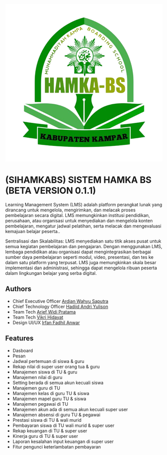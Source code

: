 
![Logo](public/Assets/images/iconfile.png)


# (SIHAMKABS) SISTEM HAMKA BS (BETA VERSION 0.1.1)

Learning Management System (LMS) adalah platform perangkat lunak yang dirancang untuk
mengelola, mengirimkan, dan melacak proses pembelajaran secara digital. LMS memungkinkan
institusi pendidikan, perusahaan, atau organisasi untuk menyediakan dan mengelola konten
pembelajaran, mengatur jadwal pelatihan, serta melacak dan mengevaluasi kemajuan belajar peserta..

Sentralisasi dan Skalabilitas: LMS menyediakan satu titik akses pusat untuk semua kegiatan
pembelajaran dan pengajaran. Dengan menggunakan LMS, lembaga pendidikan atau organisasi dapat
mengintegrasikan berbagai sumber daya pembelajaran seperti modul, video, presentasi, dan tes ke
dalam satu platform yang terpusat. LMS juga memungkinkan skala besar implementasi dan
administrasi, sehingga dapat mengelola ribuan peserta dalam lingkungan belajar yang serba digital.


## Authors

- Chief Executive Officer [Ardian Wahyu Saputra](https://www.instagram.com/ardian_wahyu17/)
- Chief Technology Officer [Hadiid Andri Yulison](https://www.instagram.com/hadiidandriy12/)
 - Team Tech [Arief Widi Pratama](https://www.instagram.com/arief.widipratama/)
- Team Tech [Vikri Hidayat](https://www.instagram.com/vikri_hidayat11/)
- Design UI/UX [Irfan Fadhil Anwar](https://www.instagram.com/irfanfdhil_/)


## Features

-   Dasboard
-   Pesan
-   Jadwal pertemuan di siswa & guru
-   Rekap nilai di super user orang tua & guru
-   Manajemen siswa di TU & guru
-   Manajemen nilai di guru
-   Setting berada di semua akun kecuali siswa
-   Manajemen guru di TU
-   Manajemen kelas di guru TU & siswa
-   Manajemen mapel guru TU &
    siswa
-   Manajemen pegawai di TU
-   Manajemen akun ada di semua akun kecuali super user
-   Manajemen absensi di guru TU & pegawai
-   Prestasi siswa di TU & wali murid
-   Pembayaran siswa di TU wali murid & super user
-   Rekap keuangan di TU & super user
-   Kinerja guru di TU & super user
-   Laporan kesalahan input keuangan di super user
-   Fitur pengunci keterlambatan pembayaran


